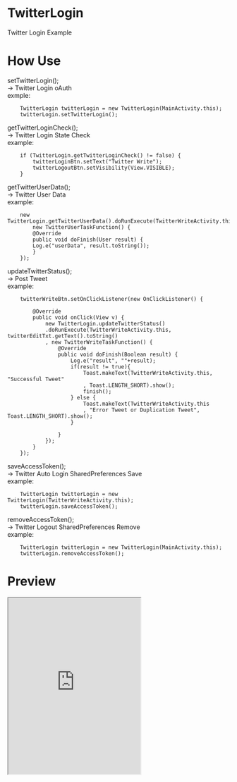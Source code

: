 # TwitterLogin
Twitter Login Example

# How Use
setTwitterLogin();
<BR>
-> Twitter Login oAuth
<BR>
exmple:

		TwitterLogin twitterLogin = new TwitterLogin(MainActivity.this);
		twitterLogin.setTwitterLogin();
	

getTwitterLoginCheck();
<BR>
-> Twitter Login State Check
<BR>
example: 

		if (TwitterLogin.getTwitterLoginCheck() != false) {
			twitterLoginBtn.setText("Twitter Write");
			twitterLogoutBtn.setVisibility(View.VISIBLE);
		} 

getTwitterUserData();
<BR>
-> Twitter User Data
<BR>
example: 


		new TwitterLogin.getTwitterUserData().doRunExecute(TwitterWriteActivity.this, 
			new TwitterUserTaskFunction() {
			@Override
			public void doFinish(User result) {
  			Log.e("userData", result.toString());
			}
		});
	

updateTwitterStatus();
<BR>
-> Post Tweet
<BR>
example:

		twitterWriteBtn.setOnClickListener(new OnClickListener() {
			
			@Override
			public void onClick(View v) {
				new TwitterLogin.updateTwitterStatus()
				.doRunExecute(TwitterWriteActivity.this, twitterEditTxt.getText().toString()
				, new TwitterWriteTaskFunction() {
					@Override
					public void doFinish(Boolean result) {
						Log.e("result", ""+result);
						if(result != true){
							Toast.makeText(TwitterWriteActivity.this, "Successful Tweet"
							, Toast.LENGTH_SHORT).show();
							finish();	
						} else {
							Toast.makeText(TwitterWriteActivity.this
							, "Error Tweet or Duplication Tweet", Toast.LENGTH_SHORT).show();
						}
						
					}
				});
			}
		});

saveAccessToken();
<BR>
-> Twitter Auto Login SharedPreferences Save
<BR>
example:

		TwitterLogin twitterLogin = new TwitterLogin(TwitterWriteActivity.this);
		twitterLogin.saveAccessToken();

removeAccessToken();
<BR>
-> Twitter Logout SharedPreferences Remove
<BR>
example:

		TwitterLogin twitterLogin = new TwitterLogin(MainActivity.this);
		twitterLogin.removeAccessToken();

# Preview
<iframe src="http://smartjundanji.com/ingeni/19" style="height:400px">
  <p>Your browser does not support iframes.</p>
</iframe>
